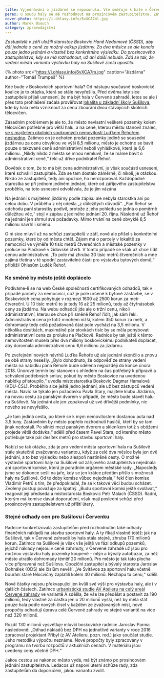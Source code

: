 ```yaml
---
title: Vyjednávání o jízdárně se neposunula. Vše směřuje k hale v Červené zahradě
perex: O osudu haly se má rozhodnout na prosincovém zastupitelstvu. Zatím nic nenasvědčuje tomu, že by poslední zvažovaná varianta u ZŠ Sušilova mohla zvítězit.
cover-photo: https://i.ohlasy.info/6vXCA7ml.jpg
author: Marek Osouch
category: zpravodajství
---
```


*Zastupitelé v září uložili starostce Boskovic Haně Nedomové (ČSSD), aby dál jednala o ceně za možný odkup jízdárny. Za dva měsíce se ale konalo pouze jedno jednání a vlastně bez konkrétního výsledku. Do prosincového zastupitelstva, kdy se má rozhodnout, už ani další nebude. Zdá se tak, že vedení města variantu výstavbu haly na Sušilově zcela opustilo.*

{% photo src="https://i.ohlasy.info/6vXCA7m.jpg" caption="Jízdárna" author="Tomáš Trumpeš" %}

Kde bude v Boskovicích sportovní hala? Od nástupu současné boskovické koalice je to otázka, která se stále nevyřešila. Před dvěma lety sice zastupitelé přijali usnesení, že má být hala v Červené zahradě, letos se ale i přes toto prohlášení začala prověřovat [lokalita u základní školy Sušilova](http://www.ohlasy.info/clanky/2017/05/hala-susilova.html), kde by hala měla vzniknout za cenu zbourání dvou stávajících školních tělocvičen.

Zásadním problémem je ale to, že město nevlastní veškeré pozemky kolem tělocvičen potřebné pro větší halu, a na ceně, kterou městu stanovil znalec, [se s majitelem okolních soukromých nemovitostí Luďkem Řehořem neshodne](http://www.ohlasy.info/clanky/2017/09/hala-susilova.html). Zatímco on je ochoten prodat pozemky jedině se sousední jízdárnou za cenu obvyklou ve výši 8,5 milionu, město je ochotno se bavit pouze o takzvané ceně administrativní neboli vyhláškové, která je 6,6 milionu. „Nikdy nikdo z města se mnou nemluvil, že se máme bavit o administrativní ceně,“ řekl už dříve podnikatel Řehoř.

Dovětek o tom, že to má být cena administrativní, je však součástí usnesení, které schválili zastupitelé. Zda se tam dostalo záměrně, či nikoli, je otázkou. Nikdo ze zastupitelů, tedy ani opozice, ho nerozporoval. Každopádně starostka se při jednom jediném jednání, které od zářijového zastupitelstva proběhlo, na toto usnesení odvolávala, že je jím vázána.

Na jednání s majitelem jízdárny podle zápisu ale nebyla starostka ani po celou dobu. V průběhu z něj odešla „z důležitých důvodů“. „Pan Řehoř se odchodu paní starostky podivil, protože z jeho pohledu se jedná o poměrně důležitou věc,“ stojí v zápisu z jediného jednání 20. října. Následně už Řehoř na jednání jen shrnul své požadavky. Mimo trvání na ceně obvyklé 8,5 milionu navrhl i směnu.

O ní sice mluvil už na schůzi zastupitelů v září, nově ale přišel s konkrétními pozemky, které by od města chtěl. Zájem má o parcely v lokalitě za nemocnicí ve výměře 10 tisíc metrů čtverečních a městské pozemky v proluce na Plačkově v židovské čtvrti. V tomto případě se však už chce řídit cenou administrativní. „To pole má zhruba 30 tisíc metrů čtverečních a mne zajímá třetina v té spodní zastavitelné části pro výstavbu bytových domů,“ přiblížil Ohlasům Luděk Řehoř.

### Ke směně by město ještě doplácelo

Podíváme-li se na web České společnosti certifikovaných odhadců, tak v případě parcely za nemocnicí, což je pole určené k bytové zástavbě, se v Boskovicích cena pohybuje v rozmezí 1600 až 2500 korun za metr čtvereční. U 10 tisíc metrů to je tedy 16 až 25 milionů, tedy až čtyřnásobek ceny za jízdárnu. Na webu odhadců jde ale o tržní cenu, nikoli administrativní, kterou se chce při směně Řehoř řídit, jak sám řekl. Administrativní cena je totiž mnohem nižší, kolem 350 korun za metr, a dohromady tedy celá požadovaná část pole vychází na 3,5 milionu. V několika desítkách, maximálně pár stovkách tisíc by se měla pohybovat administrativní cena za proluku na Plačkově. Radnice by tak ještě k těmto nemovitostem musela přes dva miliony boskovickému podnikateli doplácet, aby dorovnala administrativní cenu 6,6 milionu za jízdárnu.

Po zveřejnění nových návrhů Luďka Řehoře už ale jednání skončilo a znovu se obě strany nesešly. „Bylo dohodnuto, že odpověď ze strany vedení města na nabídku pana Řehoře bude sdělena nejpozději do konce února 2018. Únorový termín byl stanoven s ohledem na  čas potřebný k přípravě a schválení potřebných smluv, pokud by město Boskovice na uvedenou nabídku přistoupilo,“ uvedla místostarostka Boskovic Dagmar Hamalová (KDU-ČSL). Proběhlo sice ještě jedno jednání, ale už bez zástupců vedení města. Navíc se týkalo jen požadavku Pavla Stary, majitele klubu Jízdárna, na novou cestu za panským dvorem v případě, že město bude stavět halu na Sušilově. Na jednání ale jen zopakoval už své dřívější podmínky, nic nového se nevyřešilo.

„Je tam jediná cesta, po které se k mým nemovitostem dostanou auta nad 3,5 tuny. Zastavěním by město popřelo rozhodnutí hasičů, kteří by se tam jinak nedostali. Po silnici mezi panským dvorem a skleníkem totiž s obtížemi projede větší dodávka,“ sdělil před časem Pavel Stara, od kterého město potřebuje také pár desítek metrů pro stavbu sportovní haly.

Nabízí se tak otázka, zda je pro vedení města sportovní hala na Sušilově stále skutečně zvažovanou variantou, když za celé dva měsíce byla jen dvě jednání, a to bez výsledku nebo alespoň nastíněné cesty. O možné výstavbě sportovní haly na Sušilově od zářijového zastupitelstva nejednala ani sportovní komise, která je poradním orgánem městské rady. „Naposledy jsme se dokonce sešli na jaře, kdy se jen krátce předtím přišlo s možností haly na Sušilově. Od té doby komise vůbec nejednala,“ řekl člen komise Vladimír Petrů s tím, že předpokládal, že se k takové věci budou scházet. Zvolený postup považuje za špatný. „Budu sportovní komisi ještě svolávat,“ reagoval její předseda a místostarosta Boskovic Petr Malach (ČSSD). Radní, kterým má komise dávat doporučení, však mají poslední schůzi před prosincovým zastupitelstvem už příští úterý.

### Stejné odhady cen pro Sušilovu i Červenku

Radnice konkretizovala zastupitelům před rozhodnutím také odhady finančních nákladů na stavbu sportovní haly. A ty říkají vlastně totéž: jak na Sušilově, tak v Červené zahradě by hala stála stejně, zhruba 170 milionů korun. Zatímco na Sušilově je však vše ještě ve fázi odkupů pozemků, jejichž náklady nejsou v ceně zahrnuty, v Červené zahradě už jsou pro možnou výstavbu haly pozemky koupené – mlýn a bývalý autobazar, za něž město utratilo dohromady téměř 20 milionů. Pro město je tak tato plocha více připravená než Sušilova. Opoziční zastupitel a bývalý starosta Jaroslav Dohnálek (ODS) ale číslům nevěří. „Ve Svitávce za sportovní halu včetně bourání staré tělocvičny zaplatili kolem 40 milionů. Nechápu tu cenu,“ sdělil.

Nové částky nejsou překvapující jen kvůli své výši pro výstavbu haly, ale i v dalších částech. Zatímco [urbanistická studie AV Atelieru na celý areál Červené zahrady](http://www.ohlasy.info/clanky/2016/11/cervenka-studie.html) ve variantě A sdělila, že vše lze předělat a postavit za 190 milionů, tedy vlastně za částku jen o 20 milionů vyšší, než by měla stát pouze hala podle nových čísel v každém ze zvažovaných míst, nové propočty odhadují úpravu celé Červené zahrady ve stejné variantě na více než 320 milionů.

Rozdíl 130 milionů vysvětluje mluvčí boskovické radnice Jaroslav Parma následovně: „Odhad nákladů bez DPH na jednotlivé varianty v roce 2016 zpracoval projektant Přibyl (z AV Atelieru, pozn. red.) jako součást studie. Jeho metodiku výpočtu neznáme. Nové propočty byly zpracovány v programu na tvorbu rozpočtů v aktuálních cenách. V materiálu jsou uvedeny ceny včetně DPH.“

Jakou cestou se nakonec město vydá, má být známo po prosincovém jednání zastupitelstva. Ledacos už napoví úterní schůze rady, zda zastupitelům dá doporučení, jakou variantu zvolit.
